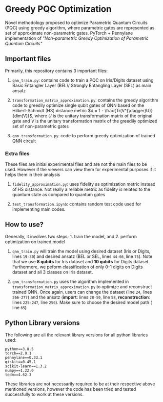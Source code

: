 # Greedy PQC Optimization

Novel methodology proposed to optimize Parametric Quantum Circuits (PQC) using greedy algorithm, where parametric gates are represented as set of approximate non-parametric gates. PyTorch + Pennylane implementation of *"Non-parametric Greedy Optimization of Parametric Quantum Circuits"*

## Important files
Primarily, this repository contains 3 important files:

1. ```qnn_train.py```: contains code to train a PQC on Iris/Digits dataset using Basic Entangler Layer (BEL)/ Strongly Entangling Layer (SEL) as main ansatz

2. ```transformation_matrix_approximation.py```: contains the greedy algorithm code to greedily optimize single qubit gates of QNN based on the Hilbert-Schmidt (HS) distance metric $d = 1 - \frac{Tr(V^{\dagger}U)}{dim(V)}$, where $U$ is the unitary transformation matrix of the original gate and $V$ is the unitary transformation matrix of the greedily optimized set of non-parametric gates

3. ```qnn_transformation.py```: code to perform greedy optimization of trained QNN circuit

### Extra files
These files are initial experimental files and are not the main files to be used. However if the viewers can view them for experimental purposes if it helps them in their analysis

1. ```fidelity_approximation.py```: uses fidelity as optimization metric instead of HS distance. Not really a reliable metric as fidelity is related to the quantum state as compared to quantum gates

2. ```test_transformation.ipynb```: contains random test code used for implementing main codes.

## How to use? 
Generally, it involves two steps: 1. train the model, and 2. perform optimization on trained model

1. ```qnn_train.py``` will train the model using desired dataset (Iris or Digits, lines ```19-30```) and desired ansatz (BEL or SEL, lines ```44-66```, line ```75```). Note that we use **8 qubits** for Iris dataset and **10 qubits** for Digits dataset. Furthermore, we peform classification of only 0-1 digits on Digits dataset and all 3 classes on Iris dataset.

2. ```qnn_transformation.py``` uses the algorithm implemented in ```transformation_matrix_approximation.py``` to optimize and reconstruct trained QNN. Once again, users can change the dataset (line ```24```, lines ```266-277```) and the ansatz (**import**: lines ```28-50```, line ```58```, **reconstruction**: lines ```225-247```, line ```256```). Make sure to choose the desired model path ( line ```65```)

## Python Library versions
The following are all the relevant library versions for all python libraries used:

```
python==3.8.5
torch==2.0.1
pennylane==0.33.1
qiskit==0.45.1
scikit-learn==1.3.2
numpy==1.22.0
tqdm==4.62.3
```

These libraries are not necessarily required to be at their respective above mentioned versions, however the code has been tried and tested successfully to work at these versions.